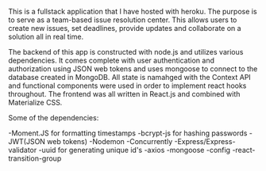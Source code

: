This is a fullstack application that I have hosted with heroku. The purpose is to serve as a team-based issue resolution center. This allows users to create new issues, set deadlines, provide updates and collaborate on a solution all in real time.



The backend of this app is constructed with node.js and utilizes various dependencies. It comes complete with user authentication and authorization using JSON web tokens and uses mongoose to connect to the database created in MongoDB. All state is namahged with the Context API and functional components were used in order to implement react hooks throughout. The frontend was all written in React.js and combined with Materialize CSS.


Some of the dependencies: 

-Moment.JS for formatting timestamps
-bcrypt-js for hashing passwords
-JWT(JSON web tokens)
-Nodemon
-Concurrently
-Express/Express-validator
-uuid for generating unique id's
-axios
-mongoose
-config
-react-transition-group
